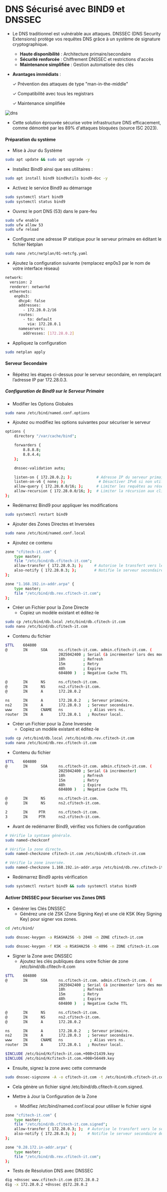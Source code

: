 # DNS Sécurisé avec BIND9 et DNSSEC

- Le DNS traditionnel est vulnérable aux attaques. DNSSEC (DNS Security Extensions) protège vos requêtes DNS grâce à un système de signature cryptographique.

  - **Haute disponibilité** : Architecture primaire/secondaire
  - **Sécurité renforcée** : Chiffrement DNSSEC et restrictions d'accès
  - **Maintenance simplifiée** : Gestion automatisée des clés

- **Avantages immédiats** :

  ✓ Prévention des attaques de type "man-in-the-middle"

  ✓ Compatibilité avec tous les registrars

  ✓ Maintenance simplifiée

![dns](/assets/dnsssec.png)

- Cette solution éprouvée sécurise votre infrastructure DNS efficacement, comme démontré par les 89% d'attaques bloquées (source ISC 2023).

#### Préparation du système

- Mise à Jour du Système

```sh
sudo apt update && sudo apt upgrade -y
```

- Installez Bind9 ainsi que ses utilitaires :

```sh
sudo apt install bind9 bind9utils bind9-doc -y
```

- Activez le service Bind9 au démarrage

```sh
sudo systemctl start bind9
sudo systemctl status bind9
```

- Ouvrez le port DNS (53) dans le pare-feu

```sh
sudo ufw enable
sudo ufw allow 53
sudo ufw reload
```

- Configurez une adresse IP statique pour le serveur primaire en éditant le fichier Netplan

```sh
sudo nano /etc/netplan/01-netcfg.yaml
```

- Ajoutez la configuration suivante (remplacez enp0s3 par le nom de votre interface réseau)

```sh
network:
  version: 2
  renderer: networkd
  ethernets:
    enp0s3:
      dhcp4: false
      addresses:
        - 172.28.0.2/16
      routes:
        - to: default
          via: 172.28.0.1
      nameservers:
        addresses: [172.28.0.2]
```

- Appliquez la configuration

```sh
sudo netplan apply
```

#### Serveur Secondaire

- Répétez les étapes ci-dessus pour le serveur secondaire, en remplaçant l’adresse IP par 172.28.0.3.

##### Configuration de Bind9 sur le Serveur Primaire

- Modifier les Options Globales

```sh
sudo nano /etc/bind/named.conf.options
```

- Ajoutez ou modifiez les options suivantes pour sécuriser le serveur

```sh
options {
    directory "/var/cache/bind";

    forwarders {
        8.8.8.8;
        8.8.4.4;
    };

    dnssec-validation auto;

    listen-on { 172.28.0.2; };           # Adresse IP du serveur primaire.
    listen-on-v6 { none; };               # Désactiver IPv6 si non utilisé.
    allow-query { 172.28.0.0/16; };      # Limiter les requêtes au réseau local.
    allow-recursion { 172.28.0.0/16; };  # Limiter la récursion aux clients internes.
};
```

- Redémarrez Bind9 pour appliquer les modifications

```sh
sudo systemctl restart bind9
```

- Ajouter des Zones Directes et Inversées

```sh
sudo nano /etc/bind/named.conf.local
```

- Ajoutez ce contenu

```sh
zone "cfitech-it.com" {
    type master;
    file "/etc/bind/db.cfitech-it.com";
    allow-transfer { 172.28.0.3; };     # Autorise le transfert vers le serveur secondaire.
    also-notify { 172.28.0.3; };        # Notifie le serveur secondaire des mises à jour.
};

zone "1.168.192.in-addr.arpa" {
    type master;
    file "/etc/bind/db.rev.cfitech-it.com";
};
```

- Créer un Fichier pour la Zone Directe
  - Copiez un modèle existant et éditez-le

```sh
sudo cp /etc/bind/db.local /etc/bind/db.cfitech-it.com
sudo nano /etc/bind/db.cfitech-it.com
```

- Contenu du fichier

```sh
$TTL    604800
@       IN      SOA     ns.cfitech-it.com. admin.cfitech-it.com. (
                        2025042400 ; Serial (à incrémenter lors des modifications)
                        10h        ; Refresh
                        15m        ; Retry
                        48h        ; Expire
                        604800 )   ; Negative Cache TTL

@       IN      NS      ns.cfitech-it.com.
@       IN      NS      ns2.cfitech-it.com.
@       IN      A       172.28.0.2

ns      IN      A       172.28.0.2   ; Serveur primaire.
ns2     IN      A       172.28.0.3   ; Serveur secondaire.
www     IN      CNAME   ns            ; Alias vers ns.
router  IN      A       172.28.0.1   ; Routeur local.
```

- Créer un Fichier pour la Zone Inversée
  - Copiez un modèle existant et éditez-le

```sh
sudo cp /etc/bind/db.local /etc/bind/db.rev.cfitech-it.com
sudo nano /etc/bind/db.rev.cfitech-it.com
```

- Contenu du fichier

```sh
$TTL    604800
@       IN      SOA     ns.cfitech-it.com. admin.cfitech-it.com. (
                        2025042400 ; Serial (à incrémenter)
                        10h        ; Refresh
                        15m        ; Retry
                        48h        ; Expire
                        604800 )   ; Negative Cache TTL

@       IN      NS      ns.cfitech-it.com.
@       IN      NS      ns2.cfitech-it.com.

2       IN     PTR      ns.cfitech-it.com.
3       IN     PTR      ns2.cfitech-it.com.
```

- Avant de redémarrer Bind9, vérifiez vos fichiers de configuration

```sh
# Vérifie la syntaxe générale.
sudo named-checkconf

# Vérifie la zone directe.
sudo named-checkzone cfitech-it.com /etc/bind/db.cfitech-it.com

# Vérifie la zone inversée.
sudo named-checkzone 1.168.192.in-addr.arpa /etc/bind/db.rev.cfitech-it.com
```

- Redémarrez Bind9 après vérification

```sh
sudo systemctl restart bind9 && sudo systemctl status bind9
```

#### Activer DNSSEC pour Sécuriser vos Zones DNS

- Générer les Clés DNSSEC
  - Générez une clé ZSK (Zone Signing Key) et une clé KSK (Key Signing Key) pour signer vos zones.

```sh
cd /etc/bind/

sudo dnssec-keygen -a RSASHA256 -b 2048 -n ZONE cfitech-it.com          # ZSK Key

sudo dnssec-keygen -f KSK -a RSASHA256 -b 4096 -n ZONE cfitech-it.com   # KSK Key
```

- Signer la Zone avec DNSSEC
  - Ajoutez les clés publiques dans votre fichier de zone /etc/bind/db.cfitech-it.com

```sh
$TTL    604800
@       IN      SOA     ns.cfitech-it.com. admin.cfitech-it.com. (
                        2025042400 ; Serial (à incrémenter lors des modifications)
                        10h        ; Refresh
                        15m        ; Retry
                        48h        ; Expire
                        604800 )   ; Negative Cache TTL

@       IN      NS      ns.cfitech-it.com.
@       IN      NS      ns2.cfitech-it.com.
@       IN      A       172.28.0.2

ns      IN      A       172.28.0.2   ; Serveur primaire.
ns2     IN      A       172.28.0.3   ; Serveur secondaire.
www     IN      CNAME   ns            ; Alias vers ns.
router  IN      A       172.28.0.1   ; Routeur local.

$INCLUDE /etc/bind/Kcfitech-it.com.+008+21439.key
$INCLUDE /etc/bind/Kcfitech-it.com.+008+56449.key
```

- Ensuite, signez la zone avec cette commande

```sh
sudo dnssec-signzone -A -o cfitech-it.com -t /etc/bind/db.cfitech-it.com
```

- Cela génère un fichier signé /etc/bind/db.cfitech-it.com.signed.

- Mettre à Jour la Configuration de la Zone
  - Modifiez /etc/bind/named.conf.local pour utiliser le fichier signé

```sh
zone "cfitech-it.com" {
    type master;
    file "/etc/bind/db.cfitech-it.com.signed";
    allow-transfer { 172.28.0.3; };  # Autorise le transfert vers le serveur secondaire.
    also-notify { 172.28.0.3; };     # Notifie le serveur secondaire des mises à jour.
};

zone "0.28.172.in-addr.arpa" {
    type master;
    file "/etc/bind/db.rev.cfitech-it.com";
};
```

- Tests de Résolution DNS avec DNSSEC

```sh
dig +dnssec www.cfitech-it.com @172.28.0.2
dig -x 172.28.0.2 +dnssec @172.28.0.2
```